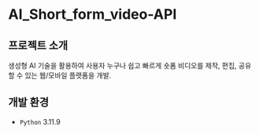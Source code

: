 # AI_Short_form_video-API

## 프로젝트 소개
생성형 AI 기술을 활용하여 사용자 누구나 쉽고 빠르게 숏폼 비디오를 제작, 편집, 공유할 수 있는 웹/모바일 플랫폼을 개발.

## 개발 환경
- `Python` 3.11.9